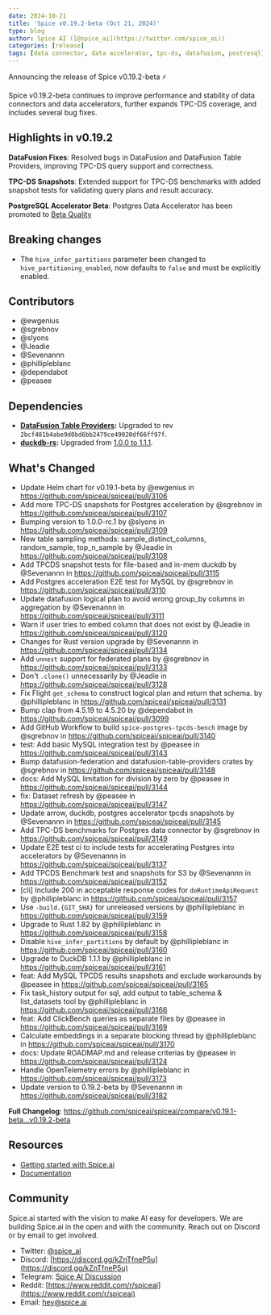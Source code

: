 ```yaml
---
date: 2024-10-21
title: 'Spice v0.19.2-beta (Oct 21, 2024)'
type: blog
author: Spice AI ([@spice_ai](https://twitter.com/spice_ai))
categories: [release]
tags: [data connector, data accelerator, tpc-ds, datafusion, postresql]
---
```


Announcing the release of Spice v0.19.2-beta ⚡ 

Spice v0.19.2-beta continues to improve performance and stability of data connectors and data accelerators, further expands TPC-DS coverage, and includes several bug fixes.

## Highlights in v0.19.2

**DataFusion Fixes**: Resolved bugs in DataFusion and DataFusion Table Providers, improving TPC-DS query support and correctness.

**TPC-DS Snapshots**: Extended support for TPC-DS benchmarks with added snapshot tests for validating query plans and result accuracy.

**PostgreSQL Accelerator Beta**: Postgres Data Accelerator has been promoted to [Beta Quality](https://github.com/spiceai/spiceai/blob/trunk/docs/criteria/accelerators/beta.md)

## Breaking changes

- The `hive_infer_partitions` parameter been changed to `hive_partitioning_enabled`, now defaults to `false` and must be explicitly enabled.

## Contributors

- @ewgenius
- @sgrebnov
- @slyons
- @Jeadie
- @Sevenannn
- @phillipleblanc
- @dependabot
- @peasee

## Dependencies

- **[DataFusion Table Providers](<(https://github.com/datafusion-contrib/datafusion-table-providers)>):** Upgraded to rev `2bcf481b4abe9d0bd6bb2479ce49020df66ff97f`.
- **[duckdb-rs](https://github.com/duckdb/duckdb-rs):** Upgraded from [1.0.0 to 1.1.1](https://github.com/spiceai/spiceai/pull/3161).

## What's Changed

- Update Helm chart for v0.19.1-beta by @ewgenius in https://github.com/spiceai/spiceai/pull/3106
- Add more TPC-DS snapshots for Postgres acceleration by @sgrebnov in https://github.com/spiceai/spiceai/pull/3107
- Bumping version to 1.0.0-rc.1 by @slyons in https://github.com/spiceai/spiceai/pull/3109
- New table sampling methods: sample_distinct_columns, random_sample, top_n_sample by @Jeadie in https://github.com/spiceai/spiceai/pull/3108
- Add TPCDS snapshot tests for file-based and in-mem duckdb by @Sevenannn in https://github.com/spiceai/spiceai/pull/3115
- Add Postgres acceleration E2E test for MySQL by @sgrebnov in https://github.com/spiceai/spiceai/pull/3110
- Update datafusion logical plan to avoid wrong group_by columns in aggregation by @Sevenannn in https://github.com/spiceai/spiceai/pull/3111
- Warn if user tries to embed column that does not exist by @Jeadie in https://github.com/spiceai/spiceai/pull/3120
- Changes for Rust version upgrade by @Sevenannn in https://github.com/spiceai/spiceai/pull/3134
- Add `unnest` support for federated plans by @sgrebnov in https://github.com/spiceai/spiceai/pull/3133
- Don't `.clone()` unnecessarily by @Jeadie in https://github.com/spiceai/spiceai/pull/3128
- Fix Flight `get_schema` to construct logical plan and return that schema. by @phillipleblanc in https://github.com/spiceai/spiceai/pull/3131
- Bump clap from 4.5.19 to 4.5.20 by @dependabot in https://github.com/spiceai/spiceai/pull/3099
- Add GitHub Workflow to build `spice-postgres-tpcds-bench` image by @sgrebnov in https://github.com/spiceai/spiceai/pull/3140
- test: Add basic MySQL integration test by @peasee in https://github.com/spiceai/spiceai/pull/3143
- Bump datafusion-federation and datafusion-table-providers crates by @sgrebnov in https://github.com/spiceai/spiceai/pull/3148
- docs: Add MySQL limitation for division by zero by @peasee in https://github.com/spiceai/spiceai/pull/3144
- fix: Dataset refresh by @peasee in https://github.com/spiceai/spiceai/pull/3147
- Update arrow, duckdb, postgres accelerator tpcds snapshots by @Sevenannn in https://github.com/spiceai/spiceai/pull/3145
- Add TPC-DS benchmarks for Postgres data connector by @sgrebnov in https://github.com/spiceai/spiceai/pull/3149
- Update E2E test ci to include tests for accelerating Postgres into accelerators by @Sevenannn in https://github.com/spiceai/spiceai/pull/3137
- Add TPCDS Benchmark test and snapshots for S3 by @Sevenannn in https://github.com/spiceai/spiceai/pull/3152
- [cli] Include 200 in acceptable response codes for `doRuntimeApiRequest` by @phillipleblanc in https://github.com/spiceai/spiceai/pull/3157
- Use `-build.{GIT_SHA}` for unreleased versions by @phillipleblanc in https://github.com/spiceai/spiceai/pull/3159
- Upgrade to Rust 1.82 by @phillipleblanc in https://github.com/spiceai/spiceai/pull/3158
- Disable `hive_infer_partitions` by default by @phillipleblanc in https://github.com/spiceai/spiceai/pull/3160
- Upgrade to DuckDB 1.1.1 by @phillipleblanc in https://github.com/spiceai/spiceai/pull/3161
- feat: Add MySQL TPCDS results snapshots and exclude workarounds by @peasee in https://github.com/spiceai/spiceai/pull/3165
- Fix task_history output for sql, add output to table_schema & list_datasets tool by @phillipleblanc in https://github.com/spiceai/spiceai/pull/3166
- feat: Add ClickBench queries as separate files by @peasee in https://github.com/spiceai/spiceai/pull/3169
- Calculate embeddings in a separate blocking thread by @phillipleblanc in https://github.com/spiceai/spiceai/pull/3170
- docs: Update ROADMAP.md and release criterias by @peasee in https://github.com/spiceai/spiceai/pull/3124
- Handle OpenTelemetry errors by @phillipleblanc in https://github.com/spiceai/spiceai/pull/3173
- Update version to 0.19.2-beta by @Sevenannn in https://github.com/spiceai/spiceai/pull/3182

**Full Changelog**: https://github.com/spiceai/spiceai/compare/v0.19.1-beta...v0.19.2-beta

## Resources

- [Getting started with Spice.ai](https://docs.spiceai.org/getting-started/)
- [Documentation](https://docs.spiceai.org/)

## Community

Spice.ai started with the vision to make AI easy for developers. We are building Spice.ai in the open and with the community. Reach out on Discord or by email to get involved.

- Twitter: [@spice_ai](https://twitter.com/spice_ai)
- Discord: [https://discord.gg/kZnTfneP5u](https://discord.gg/kZnTfneP5u)
- Telegram: [Spice AI Discussion](https://t.me/spiceaichat)
- Reddit: [https://www.reddit.com/r/spiceai](https://www.reddit.com/r/spiceai)
- Email: [hey@spice.ai](mailto:hey@spice.ai)
